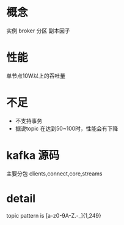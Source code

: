 # 概念
实例 broker 分区 副本因子
# 性能
单节点10W以上的吞吐量
# 不足
- 不支持事务
- 据说topic 在达到50~100时，性能会有下降

# kafka 源码
主要分包
clients,connect,core,streams

# detail
topic pattern is [a-z0-9A-Z.-_]{1,249}